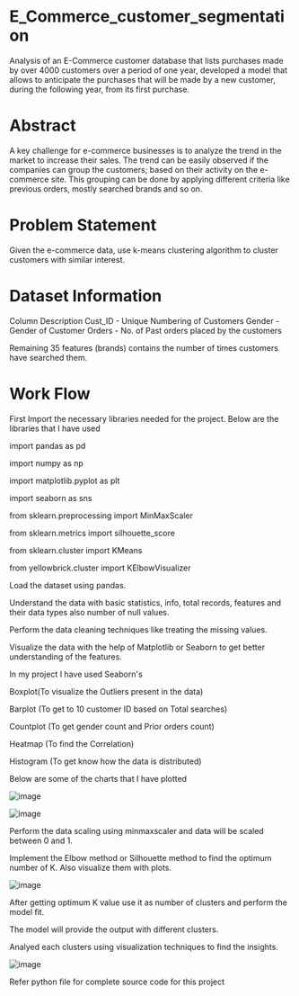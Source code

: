 # E_Commerce_customer_segmentation

Analysis of an E-Commerce customer database that lists purchases made by over 4000 customers over a period of one year, developed a model that allows to anticipate the purchases that will be made by a new customer, during the following year, from its first purchase.

# Abstract
A key challenge for e-commerce businesses is to analyze the trend in the market to increase their sales. The trend can be easily observed if the companies can group the customers; based on their activity on the e-commerce site. This grouping can be done by applying different criteria like previous orders, mostly searched brands and so on.

# Problem Statement
Given the e-commerce data, use k-means clustering algorithm to cluster customers with similar interest.

# Dataset Information

Column	Description
Cust_ID	- Unique Numbering of Customers
Gender	- Gender of Customer
Orders  - No. of Past orders placed by the customers

Remaining 35 features (brands) contains the number of times customers have searched them.

# Work Flow
First Import the necessary libraries needed for the project. Below are the libraries that I have used

import pandas as pd

import numpy as np

import matplotlib.pyplot as plt

import seaborn as sns

from sklearn.preprocessing import MinMaxScaler

from sklearn.metrics import silhouette_score

from sklearn.cluster import KMeans

from yellowbrick.cluster import KElbowVisualizer

Load the dataset using pandas.

Understand the data with basic statistics, info, total records, features and their data types also number of null values.

Perform the data cleaning techniques like treating the missing values.

Visualize the data with the help of Matplotlib or Seaborn to get better understanding of the features.

In my project I have used Seaborn's

Boxplot(To visualize the Outliers present in the data)

Barplot (To get to 10 customer ID based on Total searches)

Countplot (To get gender count and Prior orders count)

Heatmap (To find the Correlation)

Histogram (To get know how the data is distributed)

Below are some of the charts that I have plotted

![image](https://github.com/Sanjayhj43/E_Commerce_customer_segmentation/assets/114797457/31fa4074-e3ea-48a3-94f7-4905f303ce49)

![image](https://github.com/Sanjayhj43/E_Commerce_customer_segmentation/assets/114797457/d8bfa3b2-075a-4340-a077-bec2d282f3c3)

Perform the data scaling using minmaxscaler and data will be scaled between 0 and 1.

Implement the Elbow method or Silhouette method to find the optimum number of K. Also visualize them with plots.

![image](https://github.com/Sanjayhj43/E_Commerce_customer_segmentation/assets/114797457/701781d3-107c-4a3e-80a6-f7f8464e67ef)

After getting optimum K value use it as number of clusters and perform the model fit.

The model will provide the output with different clusters.

Analyed each clusters using visualization techniques to find the insights.

![image](https://github.com/Sanjayhj43/E_Commerce_customer_segmentation/assets/114797457/db15897a-e49d-41a3-8f70-3b76ee03c72c)

Refer python file for complete source code for this project



